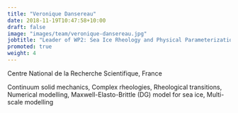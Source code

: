 ```yaml
---
title: "Veronique Dansereau"
date: 2018-11-19T10:47:58+10:00
draft: false
image: "images/team/veronique-dansereau.jpg"
jobtitle: "Leader of WP2: Sea Ice Rheology and Physical Parameterizations"
promoted: true
weight: 4
---
```


Centre National de la Recherche Scientifique, France

Continuum solid mechanics, Complex rheologies, Rheological transitions, Numerical modelling, Maxwell-Elasto-Brittle (DG) model for sea ice, Multi-scale modelling

